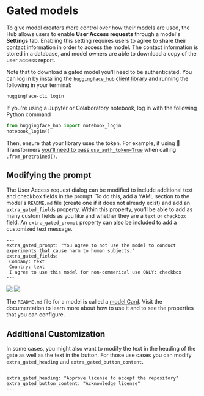 # Gated models

To give model creators more control over how their models are used, the Hub allows users to enable **User Access requests** through a model's **Settings** tab. Enabling this setting requires users to agree to share their contact information in order to access the model. The contact information is stored in a database, and model owners are able to download a copy of the user access report.

Note that to download a gated model you'll need to be authenticated. You can log in by installing the [`huggingface_hub` client library](https://huggingface.co/docs/huggingface_hub/index) and running the following in your terminal:

```bash
huggingface-cli login
```

If you're using a Jupyter or Colaboratory notebook, log in with the following Python command

```python
from huggingface_hub import notebook_login
notebook_login()
```

Then, ensure that your library uses the token. For example, if using 🤗 Transformers [you'll need to pass `use_auth_token=True`](https://huggingface.co/docs/transformers/main/en/main_classes/model#transformers.PreTrainedModel.from_pretrained) when calling `.from_pretrained()`.  

## Modifying the prompt 

The User Access request dialog can be modified to include additional text and checkbox fields in the prompt. To do this, add a YAML section to the model's `README.md` file (create one if it does not already exist) and add an `extra_gated_fields` property. Within this property, you'll be able to add as many custom fields as you like and whether they are a `text` or `checkbox` field. An `extra_gated_prompt` property can also be included to add a customized text message.

```
---
extra_gated_prompt: "You agree to not use the model to conduct experiments that cause harm to human subjects."
extra_gated_fields:
 Company: text
 Country: text
 I agree to use this model for non-commerical use ONLY: checkbox
---
```

<div class="flex justify-center">
<img class="block dark:hidden" src="https://huggingface.co/datasets/huggingface/documentation-images/resolve/main/hub/models-gated.png"/>
<img class="hidden dark:block" src="https://huggingface.co/datasets/huggingface/documentation-images/resolve/main/hub/models-gated-dark.png"/>
</div>

The `README.md` file for a model is called a [model Card](./model-cards). Visit the documentation to learn more about how to use it and to see the properties that you can configure.

## Additional Customization

In some cases, you might also want to modify the text in the heading of the gate as well as the text in the button. For those use cases you can modify `extra_gated_heading` and `extra_gated_button_content`.

```
---
extra_gated_heading: "Approve license to accept the repository"
extra_gated_button_content: "Acknowledge license"
---
```